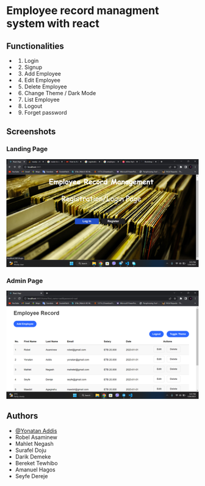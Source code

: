 # Employee record managment system with react

## Functionalities

- 1. Login
- 2. Signup
- 3. Add Employee
- 4. Edit Employee
- 5. Delete Employee
- 6. Change Theme / Dark Mode
- 7. List Employee
- 8. Logout
- 9. Forget password

## Screenshots

### Landing Page

![Screenshot](landpage.png)
### Admin Page

![Screenshot](adminpage.png)

## Authors

- [@Yonatan Addis](https://github.com/Biyuktul)
- Robel Asaminew
- Mahlet Negash
- Surafel Doju
- Darik Demeke
- Bereket Tewhibo
- Amanuel Hagos
- Seyfe Dereje
